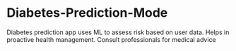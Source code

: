 # Diabetes-Prediction-Mode
Diabetes prediction app uses ML to assess risk based on user data. Helps in proactive health management. Consult professionals for medical advice
